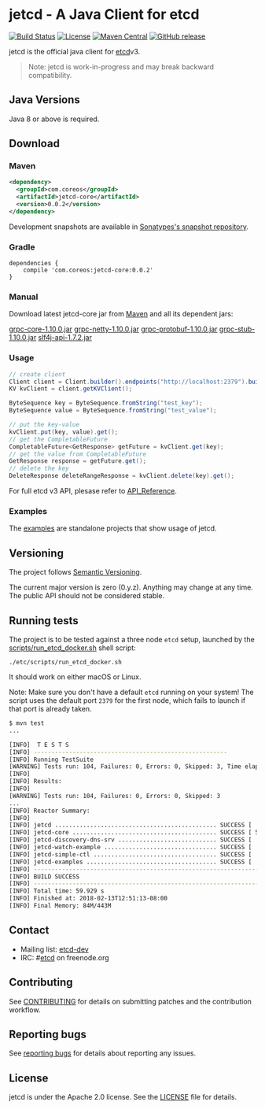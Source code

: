 # jetcd - A Java Client for etcd
[![Build Status](https://img.shields.io/travis/coreos/jetcd/master.svg?style=flat-square)](https://travis-ci.org/coreos/jetcd)
[![License](https://img.shields.io/badge/Licence-Apache%202.0-blue.svg?style=flat-square)](http://www.apache.org/licenses/LICENSE-2.0.html)
[![Maven Central](https://img.shields.io/maven-central/v/com/coreos/jetcd-core.svg?style=flat-square)](https://search.maven.org/#search%7Cga%7C1%7Ccoreos)
[![GitHub release](https://img.shields.io/github/release/coreos/jetcd.svg?style=flat-square)](https://github.com/coreos/jetcd/releases)

jetcd is the official java client for [etcd](https://github.com/coreos/etcd)v3.

> Note: jetcd is work-in-progress and may break backward compatibility.

## Java Versions

Java 8 or above is required.

## Download

### Maven
```xml
<dependency>
  <groupId>com.coreos</groupId>
  <artifactId>jetcd-core</artifactId>
  <version>0.0.2</version>
</dependency>
```

Development snapshots are available in [Sonatypes's snapshot repository](https://oss.sonatype.org/content/repositories/snapshots/).

### Gradle

```
dependencies {
    compile 'com.coreos:jetcd-core:0.0.2'
}
``` 

### Manual

Download latest jetcd-core jar from [Maven](https://search.maven.org/#search%7Cga%7C1%7Cg%3A%22com.coreos%22%20AND%20v%3A%220.0.2%22) and all its dependent jars:

[grpc-core-1.10.0.jar](http://repo1.maven.org/maven2/io/grpc/grpc-core/1.10.0/)
[grpc-netty-1.10.0.jar](http://repo1.maven.org/maven2/io/grpc/grpc-netty/1.10.0/)
[grpc-protobuf-1.10.0.jar](http://repo1.maven.org/maven2/io/grpc/grpc-protobuf/1.10.0/)
[grpc-stub-1.10.0.jar](http://repo1.maven.org/maven2/io/grpc/grpc-stub/1.10.0/)
[slf4j-api-1.7.2.jar](http://repo1.maven.org/maven2/org/apache/directory/studio/org.slf4j.api/1.7.2/)

### Usage

```java
// create client
Client client = Client.builder().endpoints("http://localhost:2379").build();
KV kvClient = client.getKVClient();

ByteSequence key = ByteSequence.fromString("test_key");
ByteSequence value = ByteSequence.fromString("test_value");

// put the key-value
kvClient.put(key, value).get();
// get the CompletableFuture
CompletableFuture<GetResponse> getFuture = kvClient.get(key);
// get the value from CompletableFuture
GetResponse response = getFuture.get();
// delete the key
DeleteResponse deleteRangeResponse = kvClient.delete(key).get();
```

For full etcd v3 API, plesase refer to [API_Reference](https://github.com/coreos/etcd/blob/master/Documentation/dev-guide/api_reference_v3.md).

### Examples

The [examples](https://github.com/coreos/jetcd/tree/master/jetcd-examples) are standalone projects that show usage of jetcd.

## Versioning

The project follows [Semantic Versioning](http://semver.org/).

The current major version is zero (0.y.z). Anything may change at any time. The public API should not be considered stable.

## Running tests

The project is to be tested against a three node `etcd` setup, launched by the [scripts/run_etcd_docker.sh](etc/scripts/run_etcd_docker.sh) shell script:

```
./etc/scripts/run_etcd_docker.sh
```

It should work on either macOS or Linux.

Note: Make sure you don't have a default `etcd` running on your system! The script uses the default port `2379` for the first node, which fails to launch if that port is already taken.

```sh
$ mvn test
...

[INFO]  T E S T S
[INFO] -------------------------------------------------------
[INFO] Running TestSuite
[WARNING] Tests run: 104, Failures: 0, Errors: 0, Skipped: 3, Time elapsed: 31.308 s - in TestSuite
[INFO]
[INFO] Results:
[INFO]
[WARNING] Tests run: 104, Failures: 0, Errors: 0, Skipped: 3
...
[INFO] Reactor Summary:
[INFO]
[INFO] jetcd .............................................. SUCCESS [  0.010 s]
[INFO] jetcd-core ......................................... SUCCESS [ 55.480 s]
[INFO] jetcd-discovery-dns-srv ............................ SUCCESS [  3.225 s]
[INFO] jetcd-watch-example ................................ SUCCESS [  0.291 s]
[INFO] jetcd-simple-ctl ................................... SUCCESS [  0.028 s]
[INFO] jetcd-examples ..................................... SUCCESS [  0.000 s]
[INFO] ------------------------------------------------------------------------
[INFO] BUILD SUCCESS
[INFO] ------------------------------------------------------------------------
[INFO] Total time: 59.929 s
[INFO] Finished at: 2018-02-13T12:51:13-08:00
[INFO] Final Memory: 84M/443M
````

## Contact

* Mailing list: [etcd-dev](https://groups.google.com/forum/?hl=en#!forum/etcd-dev)
* IRC: #[etcd](irc://irc.freenode.org:6667/#etcd) on freenode.org

## Contributing

See [CONTRIBUTING](https://github.com/coreos/jetcd/blob/master/CONTRIBUTING.md) for details on submitting patches and the contribution workflow.

## Reporting bugs

See [reporting bugs](https://github.com/coreos/etcd/blob/master/Documentation/reporting_bugs.md) for details about reporting any issues.

## License

jetcd is under the Apache 2.0 license. See the [LICENSE](https://github.com/coreos/jetcd/blob/master/LICENSE) file for details.
